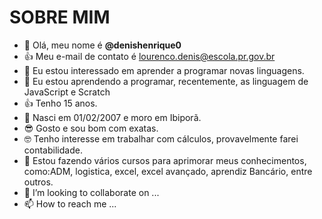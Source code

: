 # SOBRE MIM 

- 👋 Olá, meu nome é **@denishenrique0**
- :+1: Meu e-mail de contato é lourenco.denis@escola.pr.gov.br
- 👀 Eu estou interessado em aprender a programar novas linguagens.
- 🌱 Eu estou aprendendo a programar, recentemente, as linguagem de JavaScript e Scratch
- :+1: Tenho 15 anos.
- 👋 Nasci em 01/02/2007 e moro em Ibiporã.
- :sunglasses: Gosto e sou bom com exatas.
- :nerd_face: Tenho interesse em trabalhar com cálculos, provavelmente farei contabilidade.
- :100: Estou fazendo vários cursos para aprimorar meus conhecimentos, como:ADM, logistica, excel, excel avançado, aprendiz Bancário, entre outros.
- 💞️ I’m looking to collaborate on ...
- 📫 How to reach me ...

<!---
denishenrique0/denishenrique0 is a ✨ special ✨ repository because its `README.md` (this file) appears on your GitHub profile.
You can click the Preview link to take a look at your changes.
--->
